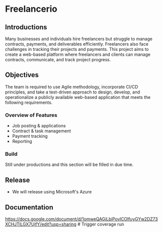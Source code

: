 # Freelancerio

## Introductions

Many businesses and individuals hire freelancers but struggle to manage contracts, payments, and deliverables efficiently. Freelancers also face challenges in
tracking their projects and payments.
This project aims to create a web-based platform where freelancers and clients can manage contracts, communicate, and track project progress.

## Objectives
The team is required to use Agile methodology, incorporate CI/CD principles, and take a test-driven approach to design, develop, and operationalize a publicly
available web-based application that meets the following requirements.

### Overview of Features
- Job posting & applications
- Contract & task management
- Payment tracking
- Reporting

### Build
 Still under productions and this section will be filled in due time.
## Release
- We will release using Microsoft's Azure

## Documentation
https://docs.google.com/document/d/1omweQAGiLbiPovICOlfuyGYw2DZ73XCHJTlLGX7UjfY/edit?usp=sharing
#   T r i g g e r   c o v e r a g e   r u n  
 